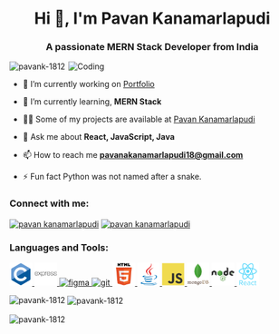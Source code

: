 <h1 align="center">Hi 👋, I'm Pavan Kanamarlapudi</h1>
<h3 align="center">A passionate MERN Stack Developer from India</h3>
<img align="right" width="400px" alt="Coding" src="https://cdn.dribbble.com/users/1162077/screenshots/3848914/media/7ed7d5ca074b48b328150e5a231e8d1f.gif" >

<p align="left"> <img src="https://komarev.com/ghpvc/?username=pavank-1812&label=Profile%20views&color=0e75b6&style=flat" alt="pavank-1812" /> </p>

- 🔭 I’m currently working on [Portfolio](https://github.com/Pavank-1812/Portfolio.2.O)

- 🌱 I’m currently learning, **MERN Stack**

- 👨‍💻 Some of my projects are available at [Pavan Kanamarlapudi](https://pavankanamarlapudi18.netlify.app/)

- 💬 Ask me about **React, JavaScript, Java**

- 📫 How to reach me **pavanakanamarlapudi18@gmail.com**

- ⚡ Fun fact Python was not named after a snake.

<h3 align="left">Connect with me:</h3>
<p align="left">
<a href="https://linkedin.com/in/pavan kanamarlapudi" target="_blank"><img align="center" src="https://raw.githubusercontent.com/rahuldkjain/github-profile-readme-generator/master/src/images/icons/Social/linked-in-alt.svg" alt="pavan kanamarlapudi" height="30" width="40" /></a>
<a href="https://www.instagram.com/_.pavan18.k/" target="_blank"><img align="center" src="https://raw.githubusercontent.com/rahuldkjain/github-profile-readme-generator/master/src/images/icons/Social/instagram.svg" alt="pavan kanamarlapudi" height="30" width="40" /></a>
</p>

<h3 align="left">Languages and Tools:</h3>
<p align="left"> <a href="https://www.cprogramming.com/" target="_blank" rel="noreferrer"> <img src="https://raw.githubusercontent.com/devicons/devicon/master/icons/c/c-original.svg" alt="c" width="40" height="40"/> </a> <a href="https://expressjs.com" target="_blank" rel="noreferrer"> <img src="https://raw.githubusercontent.com/devicons/devicon/master/icons/express/express-original-wordmark.svg" alt="express" width="40" height="40"/> </a> <a href="https://www.figma.com/" target="_blank" rel="noreferrer"> <img src="https://www.vectorlogo.zone/logos/figma/figma-icon.svg" alt="figma" width="40" height="40"/> </a> <a href="https://git-scm.com/" target="_blank" rel="noreferrer"> <img src="https://www.vectorlogo.zone/logos/git-scm/git-scm-icon.svg" alt="git" width="40" height="40"/> </a> <a href="https://www.w3.org/html/" target="_blank" rel="noreferrer"> <img src="https://raw.githubusercontent.com/devicons/devicon/master/icons/html5/html5-original-wordmark.svg" alt="html5" width="40" height="40"/> </a> <a href="https://www.java.com" target="_blank" rel="noreferrer"> <img src="https://raw.githubusercontent.com/devicons/devicon/master/icons/java/java-original.svg" alt="java" width="40" height="40"/> </a> <a href="https://developer.mozilla.org/en-US/docs/Web/JavaScript" target="_blank" rel="noreferrer"> <img src="https://raw.githubusercontent.com/devicons/devicon/master/icons/javascript/javascript-original.svg" alt="javascript" width="40" height="40"/> </a> <a href="https://www.mongodb.com/" target="_blank" rel="noreferrer"> <img src="https://raw.githubusercontent.com/devicons/devicon/master/icons/mongodb/mongodb-original-wordmark.svg" alt="mongodb" width="40" height="40"/> </a> <a href="https://nodejs.org" target="_blank" rel="noreferrer"> <img src="https://raw.githubusercontent.com/devicons/devicon/master/icons/nodejs/nodejs-original-wordmark.svg" alt="nodejs" width="40" height="40"/> </a> <a href="https://reactjs.org/" target="_blank" rel="noreferrer"> <img src="https://raw.githubusercontent.com/devicons/devicon/master/icons/react/react-original-wordmark.svg" alt="react" width="40" height="40"/> </a> </p>

<p><img align="left" src="https://github-readme-stats.vercel.app/api/top-langs?username=pavank-1812&show_icons=true&locale=en&layout=compact" alt="pavank-1812" /></p>

<p>&nbsp;<img align="center" src="https://github-readme-stats.vercel.app/api?username=pavank-1812&show_icons=true&locale=en" alt="pavank-1812" /></p>

<p><img align="center" src="https://github-readme-streak-stats.herokuapp.com/?user=pavank-1812&" alt="pavank-1812" /></p>
